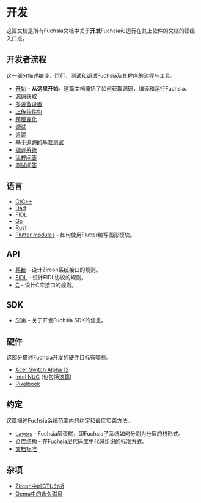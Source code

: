 <!--
# Development

This document is a top-level entry point to all of Fuchsia documentation related
to **developing** Fuchsia and software running on Fuchsia.
-->

# 开发

这篇文档是所有Fuchsia文档中关于**开发**Fuchsia和运行在其上软件的文档的顶级入口点。

<!--
## Developer workflow

This sections describes the workflows and tools for building, running, testing
and debugging Fuchsia and programs running on Fuchsia.

 - [Getting started](../getting_started.md) - **start here**. This document
   covers getting the source, building and running Fuchsia.
 - [Source code](source_code/README.md)
 - [Multiple device setup](workflows/multi_device.md)
 - [Pushing a package](workflows/package_update.md)
 - [Changes that span layers](workflows/multilayer_changes.md)
 - [Debugging](workflows/debugging.md)
 - [Tracing][tracing]
 - [Trace-based Benchmarking][trace_based_benchmarking]
 - [Build system](build/README.md)
 - [Workflow FAQ](workflows/workflow_faq.md)
 - [Testing FAQ](workflows/testing_faq.md)

## Languages

 - [C/C++](languages/c-cpp/README.md)
 - [Dart](languages/dart/README.md)
 - [FIDL](languages/fidl/README.md)
 - [Go](languages/go/README.md)
 - [Rust](languages/rust/README.md)
 - [Flutter modules](languages/dart/mods.md) - how to write a graphical module
   using Flutter
-->

## 开发者流程

这一部分描述编译，运行，测试和调试Fuchsia及其程序的流程与工具。

 - [开始](../getting_started.md) - **从这里开始**。这篇文档概括了如何获取源码，编译和运行Fuchsia。
 - [源码获取](source_code/README.md)
 - [多设备设置](workflows/multi_device.md)
 - [上传软件包](workflows/package_update.md)
 - [跨层变化](workflows/multilayer_changes.md)
 - [调试](workflows/debugging.md)
 - [追踪][tracing]
 - [基于追踪的基准测试][trace_based_benchmarking]
 - [编译系统](build/README.md)
 - [流程问答](workflows/workflow_faq.md)
 - [测试问答](workflows/testing_faq.md)

## 语言

 - [C/C++](languages/c-cpp/README.md)
 - [Dart](languages/dart/README.md)
 - [FIDL](languages/fidl/README.md)
 - [Go](languages/go/README.md)
 - [Rust](languages/rust/README.md)
 - [Flutter modules](languages/dart/mods.md) - 如何使用Flutter编写图形模块。

<!--
## API

 - [System](api/system.md) - Rubric for designing the Zircon System Interface
 - [FIDL](api/fidl.md) - Rubric for designing FIDL protocols
 - [C](api/c.md) - Rubric for designing C library interfaces

## SDK

 - [SDK](sdk/README.md) - information about developing the Fuchsia SDK

## Hardware

This section covers Fuchsia development hardware targets.

 - [Acer Switch Alpha 12][acer_12]
 - [Intel NUC][intel_nuc] (also [this](hardware/developing_on_nuc.md))
 - [Pixelbook](hardware/pixelbook.md)

## Conventions

This section covers Fuchsia-wide conventions and best practices.

 - [Layers](source_code/layers.md) - the Fuchsia layer cake, ie. how Fuchsia
   subsystems are split into a stack of layers
 - [Repository structure](source_code/layer_repository_structure.md) - standard way
   of organizing code within a Fuchsia layer repository
 - [Documentation standards](/best-practices/documentation_standards.md)

## Miscellaneous

 - [CTU analysis in Zircon](workflows/ctu_analysis.md)
 - [Persistent disks in QEMU](workflows/qemu_persistent_disk.md)


[acer_12]: https://fuchsia.googlesource.com/zircon/+/master/docs/targets/acer12.md "Acer 12"
[intel_nuc]: https://fuchsia.googlesource.com/zircon/+/master/docs/targets/nuc.md "Intel NUC"
[pixelbook]: hardware/pixelbook.md "Pixelbook"
[tracing]: https://fuchsia.googlesource.com/garnet/+/master/docs/tracing_usage_guide.md
[trace_based_benchmarking]: benchmarking/trace_based_benchmarking.md
-->

## API

 - [系统](api/system.md) - 设计Zircon系统接口的规则。
 - [FIDL](api/fidl.md) - 设计FIDL协议的规则。
 - [C](api/c.md) - 设计C库接口的规则。

## SDK

 - [SDK](sdk/README.md) - 关于开发Fuchsia SDK的信息。

## 硬件

这部分描述Fuchsia开发的硬件目标有哪些。

 - [Acer Switch Alpha 12][acer_12]
 - [Intel NUC][intel_nuc] (也包括[这篇](hardware/developing_on_nuc.md))
 - [Pixelbook](hardware/pixelbook.md)

## 约定

这篇描述Fuchsia系统范围内的约定和最佳实践方法。

 - [Layers](source_code/layers.md) - Fuchsia层蛋糕，即Fuchsia子系统如何分割为分层的栈形式。
 - [仓库结构](source_code/layer_repository_structure.md) - 在Fuchsia层代码库中代码组织的标准方式。
 - [文档标准](/best-practices/documentation_standards.md)

## 杂项

 - [Zircon中的CTU分析](workflows/ctu_analysis.md)
 - [Qemu中的永久磁盘](workflows/qemu_persistent_disk.md)


[acer_12]: https://fuchsia.googlesource.com/zircon/+/master/docs/targets/acer12.md "Acer 12"
[intel_nuc]: https://fuchsia.googlesource.com/zircon/+/master/docs/targets/nuc.md "Intel NUC"
[pixelbook]: hardware/pixelbook.md "Pixelbook"
[tracing]: https://fuchsia.googlesource.com/garnet/+/master/docs/tracing_usage_guide.md
[trace_based_benchmarking]: benchmarking/trace_based_benchmarking.md
